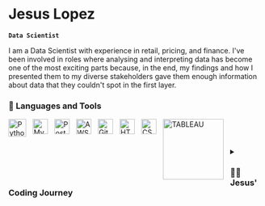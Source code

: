 # Jesus Lopez

**`Data Scientist`**

I am a Data Scientist with experience in retail, pricing, and finance. I've been involved in roles where analysing and interpreting data has become one of the most exciting parts because, in the end, my findings and how I presented them to my diverse stakeholders gave them enough information about data that they couldn't spot in the first layer.


### 🧰 Languages and Tools

<img align="left" alt="Python" width="35px" style="padding-right:10px;" src="https://cdn.jsdelivr.net/gh/devicons/devicon/icons/python/python-original-wordmark.svg" />
<img align="left" alt="MySQL" width="30px" style="padding-right:10px;" src="https://cdn.jsdelivr.net/gh/devicons/devicon@latest/icons/mysql/mysql-original.svg" />
<img align="left" alt="PostgreSQL" width="30px" style="padding-right:10px;" src="https://cdn.jsdelivr.net/gh/devicons/devicon@latest/icons/postgresql/postgresql-original.svg" />
<img align="left" alt="AWS" width="30px" style="padding-right:10px;" src="https://cdn.jsdelivr.net/gh/devicons/devicon@latest/icons/amazonwebservices/amazonwebservices-plain-wordmark.svg" />
<img align="left" alt="GitHub" width="30px" style="padding-right:10px;" src="https://cdn.jsdelivr.net/gh/devicons/devicon/icons/github/github-original.svg" />
<img align="left" alt="HTML" width="30px" style="padding-right:10px;" src="https://cdn.jsdelivr.net/gh/devicons/devicon/icons/html5/html5-plain.svg" />
<img align="left" alt="CSS" width="30px" style="padding-right:10px;" src="https://cdn.jsdelivr.net/gh/devicons/devicon/icons/css3/css3-plain.svg" />
<img align="left" alt="TABLEAU" width="120px" style="padding-right:10px;" src="https://camo.githubusercontent.com/b02eca6d76c131e6b6316807fb7d1b1bee359853b88ec8d18cba7a68cbec9d0c/68747470733a2f2f63646e6c2e74626c7366742e636f6d2f73697465732f64656661756c742f66696c65732f70616765732f7461626c6561756c6f676f5f686967687265732e706e67" />
<br />

#



<details>
 <summary><h3>👨‍💻 Jesus' Coding Journey</h3></summary>
   My journey began 4 years ago when I was doing my analysis in Excel, I noticed that I wanted to do more functions quickly, and not wait 15 minutes to have the output. When looking for solutions on Youtube I found how Python can help you to analyze a considerable amount of data without depending on Excel. 


Starting from manipulating my data, cleaning, and visualising was a common task. Then discovering the libraries for statistical analysis such as **Numpy**, **Keras**, **Scipy**, **Scikit-Learn** was mind-blowing and how quickly I could get to those results whereas Excel took me a while. Now I am passionate about helping people by showing them and demonstrating how their lives can improved once they know more tools to make their lives easy.

